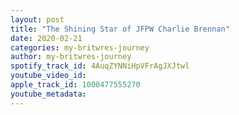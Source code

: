 ```yaml
---
layout: post
title: "The Shining Star of JFPW Charlie Brennan"
date: 2020-02-21
categories: my-britwres-journey
author: my-britwres-journey
spotify_track_id: 4AuqZYNNiHpVFrAgJXJtwl
youtube_video_id: 
apple_track_id: 1000477555270
youtube_metadata: 
---
```

